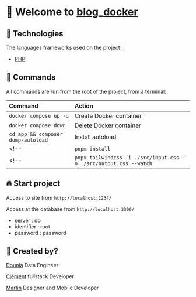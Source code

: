 # 🎉 Welcome to [blog_docker](https://github.com/clementpnn/blog_docker)

<!-- ![basics](./src/images/home.png) -->

## 🚀 Technologies

The languages frameworks used on the project :

- [PHP](https://www.php.net/)
<!-- - [Tailwind](https://tailwindcss.com) -->

## 🧞 Commands

All commands are run from the root of the project, from a terminal:

| Command                                                           | Action                         |
| :---------------------------------------------------------------- | :----------------------------- |
| `docker compose up -d`                                            | Create Docker container        |
| `docker compose down`                                             | Delete Docker container        |
| `cd app && composer dump-autoload`                                | Install  autoload              |
<!-- | `pnpm install`                                                    | Installs dependencies          | -->
<!-- | `pnpx tailwindcss -i ./src/input.css -o ./src/output.css --watch` | look at the new tailwind class | -->

## 🔥 Start project
 
Access to site from `http://localhost:1234/`

Access at the database from `http://localhost:3306/`
- server : db
- identifier : root
- password : password

## 👀 Created by?

[Dounia](https://www.linkedin.com/in/dounia-messaoui-65a81a224/) Data Engineer

[Clément](https://www.linkedin.com/in/clement-phlipponneau/) fullstack Developer

[Martin](https://www.linkedin.com/in/martin-reboutier/) Designer and Mobile Developer